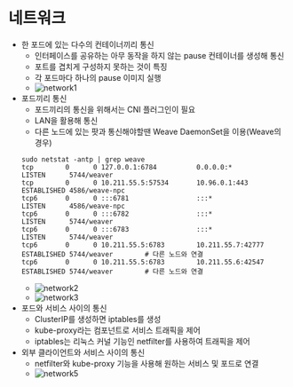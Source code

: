 # 네트워크 

- 한 포드에 있는 다수의 컨테이너끼리 통신
    - 인터페이스를 공유하는 아무 동작을 하지 않는 pause 컨테이너를 생성해 통신
    - 포트를 겹치게 구성하지 못하는 것이 특징
    - 각 포드마다 하나의 pause 이미지 실행 
    - ![network1]()
- 포드끼리 통신
    - 포드끼리의 통신을 위해서는 CNI 플러그인이 필요
    - LAN을 활용해 통신
    - 다른 노드에 있는 팟과 통신해야할땐 Weave DaemonSet을 이용(Weave의 경우)
    ```shell script
    sudo netstat -antp | grep weave
    tcp        0      0 127.0.0.1:6784          0.0.0.0:*               LISTEN      5744/weaver         
    tcp        0      0 10.211.55.5:57534       10.96.0.1:443           ESTABLISHED 4586/weave-npc      
    tcp6       0      0 :::6781                 :::*                    LISTEN      4586/weave-npc      
    tcp6       0      0 :::6782                 :::*                    LISTEN      5744/weaver         
    tcp6       0      0 :::6783                 :::*                    LISTEN      5744/weaver         
    tcp6       0      0 10.211.55.5:6783        10.211.55.7:42777       ESTABLISHED 5744/weaver        # 다른 노드와 연결  
    tcp6       0      0 10.211.55.5:6783        10.211.55.6:42547       ESTABLISHED 5744/weaver        # 다른 노드와 연결
    ``` 
    - ![network2]()
    - ![network3]()
- 포드와 서비스 사이의 통신
    - ClusterIP를 생성하면 iptables를 생성
    - kube-proxy라는 컴포넌트로 서비스 트래픽을 제어
    - iptables는 리눅스 커널 기능인 netfilter를 사용하여 트래픽을 제어
- 외부 클라이언트와 서비스 사이의 통신
    - netfilter와 kube-proxy 기능을 사용해 원하는 서비스 및 포드로 연결 
    - ![network5]()
    
    
